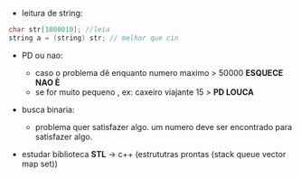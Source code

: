 - leitura de string:
```c++
char str[1000010]; //leia
string a = (string) str; // melhor que cin
```

- PD ou nao:
  + caso o problema dê enquanto numero maximo > 50000 **ESQUECE NAO È**
  + se for muito pequeno , ex: caxeiro viajante 15 > **PD LOUCA**

- busca binaria:
  + problema quer satisfazer algo. um numero deve ser encontrado para satisfazer  algo.
  
- estudar biblioteca **STL** -> c++ (estrututras prontas (stack queue vector map set))

